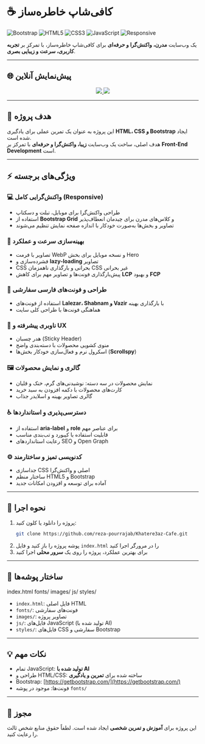 # ☕ کافی‌شاپ خاطره‌ساز

![Bootstrap](https://img.shields.io/badge/Bootstrap-5.3-blue?style=for-the-badge&logo=bootstrap)
![HTML5](https://img.shields.io/badge/HTML5-orange?style=for-the-badge&logo=html5)
![CSS3](https://img.shields.io/badge/CSS3-blueviolet?style=for-the-badge&logo=css3)
![JavaScript](https://img.shields.io/badge/JavaScript-yellow?style=for-the-badge&logo=javascript)
![Responsive](https://img.shields.io/badge/Responsive-Design-brightgreen?style=for-the-badge)

یک وب‌سایت **مدرن، واکنش‌گرا و حرفه‌ای** برای کافی‌شاپ خاطره‌ساز، با تمرکز بر **تجربه کاربری، سرعت و زیبایی بصری**.

---

## 🌐 پیش‌نمایش آنلاین

<div align="center">
  <a href="https://reza-pourrajab.github.io/Khatere3az-Cafe/" target="_blank">
    <img src="https://img.shields.io/badge/🚀 Live%20Demo-ff69b4?style=for-the-badge">
  </a>
  <a href="https://github.com/reza-pourrajab/Khatere3az-Cafe" target="_blank">
    <img src="https://img.shields.io/badge/📂 Clone%20Repo-1e90ff?style=for-the-badge">
  </a>
</div>

---

## 🎯 هدف پروژه

این پروژه به عنوان یک تمرین عملی برای یادگیری **HTML، CSS و Bootstrap** ایجاد شده است.  
هدف اصلی، ساخت یک وب‌سایت **زیبا، واکنش‌گرا و حرفه‌ای** با تمرکز بر **Front-End Development** است.

---

## ⚡ ویژگی‌های برجسته

### 💻 واکنش‌گرایی کامل (Responsive)

- طراحی واکنش‌گرا برای موبایل، تبلت و دسکتاپ
- استفاده از **Bootstrap Grid** و کلاس‌های مدرن برای چیدمان انعطاف‌پذیر
- تصاویر و بخش‌ها به‌صورت خودکار با اندازه صفحه نمایش تنظیم می‌شوند

### 🚀 بهینه‌سازی سرعت و عملکرد

- تصاویر با فرمت WebP و نسخه موبایل برای بخش Hero
- فشرده‌سازی و **lazy-loading** تصاویر
- CSS بحرانی و بارگذاری ناهمزمان CSS غیر بحرانی
- پیش‌بارگذاری فونت‌ها و تصاویر مهم برای کاهش **LCP** و بهبود **FCP**

### 🎨 طراحی و فونت‌های فارسی سفارشی

- استفاده از فونت‌های **Lalezar، Shabnam و Vazir** با بارگذاری بهینه
- هماهنگی فونت‌ها با طراحی کلی سایت

### 🧭 ناوبری پیشرفته و UX

- هدر چسبان (Sticky Header)
- منوی کشویی محصولات با دسته‌بندی واضح
- اسکرول نرم و فعال‌سازی خودکار بخش‌ها (**Scrollspy**)

### 🖼️ گالری و نمایش محصولات

- نمایش محصولات در سه دسته: نوشیدنی‌های گرم، خنک و قلیان
- کارت‌های محصولات با دکمه افزودن به سبد خرید
- گالری تصاویر بهینه و اسلایدر جذاب

### ♿ دسترسی‌پذیری و استانداردها

- استفاده از **aria-label** و **role** برای عناصر مهم
- قابلیت استفاده با کیبورد و تب‌بندی مناسب
- رعایت استانداردهای SEO و Open Graph

### ⚙️ کدنویسی تمیز و ساختارمند

- جداسازی CSS اصلی و واکنش‌گرا
- ساختار منظم HTML5 و Bootstrap
- آماده برای توسعه و افزودن امکانات جدید

---

## 🚀 نحوه اجرا

1. پروژه را دانلود یا کلون کنید:
   ```bash
   git clone https://github.com/reza-pourrajab/Khatere3az-Cafe.git
   ```
2. پوشه پروژه را باز کنید و فایل `index.html` را در مرورگر اجرا کنید
3. برای بهترین عملکرد، پروژه را روی یک **سرور محلی** اجرا کنید

---

## 📁 ساختار پوشه‌ها

index.html
fonts/
images/
js/
styles/

- `index.html`: فایل اصلی HTML
- `fonts/`: فونت‌های سفارشی
- `images/`: تصاویر پروژه
- `js/`: فایل‌های JavaScript (تولید شده با AI)
- `styles/`: فایل‌های CSS سفارشی و Bootstrap

---

## 💡 نکات مهم

- تمام JavaScript: **تولید شده با AI**
- طراحی و HTML/CSS: ساخته شده برای **تمرین و یادگیری**
- Bootstrap: [https://getbootstrap.com/](https://getbootstrap.com/)
- فونت‌ها: موجود در پوشه `fonts/`

---

## 📝 مجوز

این پروژه برای **آموزش و تمرین شخصی** ایجاد شده است. لطفاً حقوق منابع شخص ثالث را رعایت کنید.
